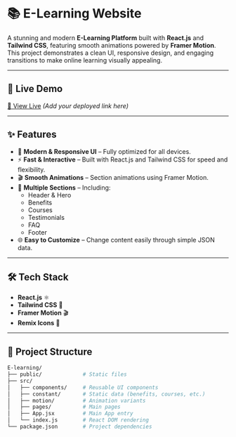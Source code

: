 # 📚 E-Learning Website  

A stunning and modern **E-Learning Platform** built with **React.js** and **Tailwind CSS**, featuring smooth animations powered by **Framer Motion**.  
This project demonstrates a clean UI, responsive design, and engaging transitions to make online learning visually appealing.  

---

## 🚀 Live Demo  
[🔗 View Live](https://your-demo-link.com) *(Add your deployed link here)*

---

## ✨ Features  
- 🎨 **Modern & Responsive UI** – Fully optimized for all devices.  
- ⚡ **Fast & Interactive** – Built with React.js and Tailwind CSS for speed and flexibility.  
- 🎬 **Smooth Animations** – Section animations using Framer Motion.  
- 📑 **Multiple Sections** – Including:
  - Header & Hero
  - Benefits
  - Courses
  - Testimonials
  - FAQ
  - Footer  
- 🌐 **Easy to Customize** – Change content easily through simple JSON data.

---

## 🛠️ Tech Stack  
- **React.js** ⚛️  
- **Tailwind CSS** 🎨  
- **Framer Motion** 🎬  
- **Remix Icons** 🔗  

---

## 📂 Project Structure  
```bash
E-learning/
├── public/             # Static files
├── src/
│   ├── components/     # Reusable UI components
│   ├── constant/       # Static data (benefits, courses, etc.)
│   ├── motion/         # Animation variants
│   ├── pages/          # Main pages
│   ├── App.jsx         # Main App entry
│   └── index.js        # React DOM rendering
└── package.json        # Project dependencies

